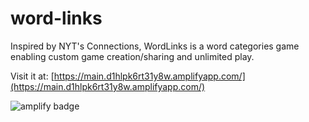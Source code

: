 # word-links
Inspired by NYT's Connections, WordLinks is a word categories game enabling custom game creation/sharing and unlimited play.

Visit it at: [https://main.d1hlpk6rt31y8w.amplifyapp.com/](https://main.d1hlpk6rt31y8w.amplifyapp.com/)



![amplify badge](https://lqpwgcguy6.execute-api.us-west-2.amazonaws.com/test/badges?uuid=f335f35d-7722-4ee4-8439-7360701cbf87)
